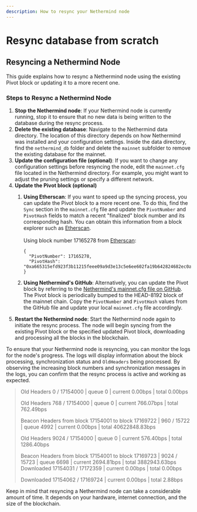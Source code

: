 ```yaml
---
description: How to resync your Nethermind node
---
```


# Resync database from scratch

## Resyncing a Nethermind Node

This guide explains how to resync a Nethermind node using the existing Pivot block or updating it to a more recent one.

### Steps to Resync a Nethermind Node

1. **Stop the Nethermind node**: If your Nethermind node is currently running, stop it to ensure that no new data is being written to the database during the resync process.
2. **Delete the existing database**: Navigate to the Nethermind data directory. The location of this directory depends on how Nethermind was installed and your configuration settings. Inside the data directory, find the `nethermind_db` folder and delete the `mainnet` subfolder to remove the existing database for the mainnet.
3. **Update the configuration file (optional)**: If you want to change any configuration settings before resyncing the node, edit the `mainnet.cfg` file located in the Nethermind directory. For example, you might want to adjust the pruning settings or specify a different network.
4. **Update the Pivot block (optional)**
   1.  **Using Etherscan**: If you want to speed up the syncing process, you can update the Pivot block to a more recent one. To do this, find the `Sync` section in the `mainnet.cfg` file and update the `PivotNumber` and `PivotHash` fields to match a recent "finalized" block number and its corresponding hash. You can obtain this information from a block explorer such as [Etherscan](https://etherscan.io/).\
       \
       Using block number 17165278 from [Etherscan](https://etherscan.io/block/17165278):

       ```
       { 
         "PivotNumber": 17165278,
         "PivotHash": "0xa665315efd923f3b11215feee09a9d3e13c5e6ee602fa19b642824682ec0a752"
       }
       ```
   2. **Using Nethermind's GitHub**: Alternatively, you can update the Pivot block by referring to the [Nethermind's mainnet.cfg file on GitHub](https://github.com/NethermindEth/nethermind/blob/master/src/Nethermind/Nethermind.Runner/configs/mainnet.cfg). The Pivot block is periodically bumped to the HEAD-8192 block of the mainnet chain. Copy the `PivotNumber` and `PivotHash` values from the GitHub file and update your local `mainnet.cfg` file accordingly.
5. **Restart the Nethermind node**: Start the Nethermind node again to initiate the resync process. The node will begin syncing from the existing Pivot block or the specified updated Pivot block, downloading and processing all the blocks in the blockchain.

To ensure that your Nethermind node is resyncing, you can monitor the logs for the node's progress. The logs will display information about the block processing, synchronization status and `OldHeaders` being processed. By observing the increasing block numbers and synchronization messages in the logs, you can confirm that the resync process is active and working as expected.

> Old Headers 0 / 17154000 | queue 0 | current 0.00bps | total 0.00bps
>
> Old Headers 768 / 17154000 | queue 0 | current 766.07bps | total 762.49bps
>
> Beacon Headers from block 17154001 to block 17169722 | 960 / 15722 | queue 4992 | current 0.00bps | total 40622848.83bps
>
> Old Headers 9024 / 17154000 | queue 0 | current 576.40bps | total 1286.40bps
>
> Beacon Headers from block 17154001 to block 17169723 | 9024 / 15723 | queue 6698 | current 2694.81bps | total 3882943.63bps\
> Downloaded 17154031 / 17172359 | current 0.00bps | total 0.00bps
>
> Downloaded 17154062 / 17169724 | current 0.00bps | total 2.88bps

Keep in mind that resyncing a Nethermind node can take a considerable amount of time. It depends on your hardware, internet connection, and the size of the blockchain.
